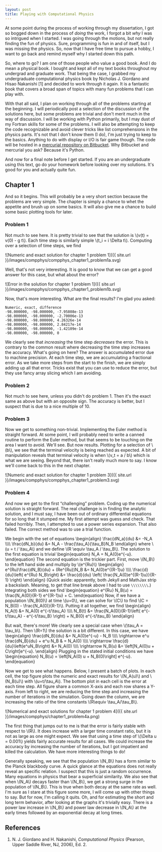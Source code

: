 ```yaml
---
layout: post
title: Playing with Computational Physics
---
```


<script type="text/javascript"
    src="http://cdn.mathjax.org/mathjax/latest/MathJax.js?config=TeX-AMS-MML_HTMLorMML">
</script>

At some point during the process of working through my dissertation, I
got so bogged down in the process of *doing* the work, I forgot a bit
*why* I was so intrigued when I started.  I was going through the
motions, but not really finding the fun of physics.  Sure, programming
is fun in and of itself, but I was missing the physics.  So, now that I
have free time to pursue a hobby, I want to go back and remind myself
why I started down this path.

So, where to go?  I am one of those people who value a good book.  And I
do mean a physical book.  I bought and kept all of my text books
throughout my undergrad and graduate work.  That being the case, I
grabbed my undergraduate computational physics book by Nicholas J.
Giordano and Hisao Nakanishi [1] and decided to work through it again.
It is a fantastic book that covers a broad span of topics with many fun
problems that I can play with.

With that all said, I plan on working through all of the problems
starting at the beginning.  I will periodically post a selection of the
discussion of the solutions here, but some problems are trivial and
don't merit much in the way of discussion.  I will be working with
Python primarily, but I may dust of my Fortran skills for some of the
problems.  I will also be attempting to keep the code recognizable and
avoid clever tricks like list comprehensions in the physics parts.  It's
not that I don't know them (I do), I'm just trying to keep to the
basics.  Anything to do with display or I/O is fair game though.  The
code will be hosted in a [mercurial repository on Bitbucket][repo].  Why
Bitbucket and mercurial you ask?  Because it's Python.

And now for a final note before I get started.  If you are an
undergraduate using this text, go do your homework before looking over
my solutions.  It's good for you and actually quite fun.

Chapter 1
---------

And so it begins.  This will probably be a very short section because
the problems are very simple.  The chapter is simply a chance to whet
the appetite and brush up on some basics.  It will also give me a chance
to build some basic plotting tools for later.

### Problem 1

Not much to see here.  It is pretty trivial to see that the solution is
\\(v(t) = v(0) - g t\\).  Each time step is similarly simple \\(t_i = i
\\Delta t\\).  Computing over a selection of time steps, we find

![Numeric and exact solution for chapter 1 problem 1]({{ site.url }}/images/compphys/compphys_chapter1_problem1a.svg)

Well, that's not very interesting.  It is good to know that we can get a
good answer for this case, but what about the error?  

![Error in the solution for chapter 1 problem 1]({{ site.url }}/images/compphys/compphys_chapter1_problem1b.svg)

Now, that's more interesting.  What are the final results?  I'm glad you
asked:

    Numeric, exact, difference
    -98.000000, -98.000000, -7.95808e-13
    -98.000000, -98.000000, -2.70006e-13
    -98.000000, -98.000000, 4.26326e-14
    -98.000000, -98.000000, 2.84217e-14
    -98.000000, -98.000000, -1.42109e-14
    -98.000000, -98.000000, 0

We clearly see that *increasing* the time step *decreases* the error.
This is contrary to the common result where decreasing the time step
increases the accuracy.  What's going on here?  The answer is
accumulated error due to machine precision.  At each time step, we are
accumulating a fractional error.  As we take more steps from the start
to the finish, we are simply adding up all that error.  Tricks exist
that you can use to reduce the error, but they use fancy array slicing
which I am avoiding.

### Problem 2

Not much to see here, unless you didn't do problem 1.  Then it's the
exact same as above but with an opposite sign.  The accuracy is better,
but I suspect that is due to a nice multiple of 10.

### Problem 3

Now we get to something non-trivial.  Implementing the Euler method is
straight forward.  At some point, I will probably need to write a canned
routine to perform the Euler method, but that seems to be touching on
the area I want to avoid.  We'll see.  But now results.  Plotting for a
selection of \\(b\\), we see that the terminal velocity is being reached
as expected.  A bit of manipulation reveals that terminal velocity is
when \\(v_t = a / b\\) which is what we are seeing.  Beyond that, there
isn't really much more to say.  I know we'll come back to this in the
next chapter.

![Numeric and exact solution for chapter 1 problem 3]({{ site.url }}/images/compphys/compphys_chapter1_problem3.svg)

### Problem 4

And now we get to the first “challenging” problem.  Coding up the
numerical solution is straight forward.  The real challenge is in
finding the analytic solution, and I must say, I have been out of
ordinary differential equations for so long that it stumped me.  My
first attempt was guess and check.  That failed horribly.  Then, I
attempted to use a power series expansion.  That also failed.  The
correct method was to use a trial function.

We begin with the set of equations
\\begin{align}
    \\frac{dN_a}{du} &= -N_A \\\\\\\\
    \\frac{dN_b}{du} &= N_A - \\frac{\\tau_A}{\\tau_B}N_B
\\end{align}
where \\(u = t / \\tau_A\\) and we define \\(R \\equiv \\tau_A /
\\tau_B\\).  The solution to the first equation is trivial
\\begin{equation}
    N_A = N_A(0)e^{-u}.
\\end{equation}
The second equation is the trickier part.  First, move \\(N_B\\) to the
left hand side and multiply by \\(e^{Ru}\\)
\\begin{align}
    e^{Ru}\\frac{dN_B}{du} + (Re^{Ru})N_B &= N_A(0)e^{(R-1)u}
    \\\\\\\\ 
    \\frac{d}{du}\\left( e^{Ru} N_B\\right) &= \\frac{d}{du} 
    \\left( \\frac{N_A(0)e^{(R-1)u}}{R-1} \\right)
\\end{align}
(Quick aside: apparently, both Jekyll and MathJax strip a backslash.
Meaning, to get that line break above I had to use `\\\\\\\\`.)
Integrating both sides we find
\\begin{equation}
    e^{Ru} N_B(u) = \\frac{N_A(0)}{R-1} e^{(R-1)u} + C.
\\end{equation}
Now, if we have a population \\(N_B(0)\\) at time \\(u=0\\), we can
solve for \\(C\\) to find \\(C = N_B(0) - \\frac{N_A(0)}{R-1}\\).
Putting it all together, we find
\\begin{align}
    N_A(t) &= N_A(0) e^{-t/\\tau_A}
    \\\\\\\\
    N_B(t) &= \\frac{N_A(0)}{R-1}\\left(
        e^{-t/\\tau_A} - e^{-t/\\tau_B}
    \\right) + N_B(0) e^{-t/\\tau_B}
\\end{align}

But wait, there's more!  We clearly see a special case when \\(\\tau_A =
\\tau_b\\).  Then \\(R=1\\) the solution is a bit different.  In this
case, we have
\\begin{align}
    \\frac{dN_B}{du} &= N_A(0)e^{-u} - N_B
    \\\\\\\\
    \\rightarrow e^u \\frac{dN_B}{du} + e^u N_B & = N_A(0)
    \\\\\\\\
    \\rightarrow \frac{d}{du}\\left(e^uN_B\\right) &= N_A(0)
    \\\\\\\\
    \\rightarrow N_B(u) &= \\left[N_A(0)u + C\\right]e^{-u}.
\\end{align}
Plugging in the stated initial conditions we have
\\begin{equation}
    N_B(u) = \\left[N_A(0) u + N_B(0)\\right] e^{-u}.
\\end{equation}

Now we get to see what happens.  Below, I present a batch of plots.  In
each cell, the top figure plots the numeric and exact results for
\\(N_A(u)\\) and \\(N_B(u)\\) with \\(u=t/\\tau_A\\).  The bottom plot
in each cell is the error at each time step.  All figure share a common
X-axis and each row shares a Y-axis.  From left to right, we are
reducing the time step and increasing the number of iterations in the
simulation.  Going down the column, we are increasing the ratio of the
time constants \\(R\\equiv \\tau_A/\\tau_B\\).

![Numerical and exact solutions for chapter 1 problem 4]({{ site.url }}/images/compphys/chapter1_problem4a.png)

The first thing that jumps out to me is that the error is fairly stable
with respect to \\(R\\).  It does increase with a larger time constant
ratio, but it is not as large as one might expect.  We see that using a
time step of \\(\\Delta u = 0.001\\) yields fairly accurate results for
all cases.  We could increase the accuracy by increasing the number of
iterations, but I got impatient and killed the calculation.  We have
more interesting things to do!

Generally speaking, we see that the population \\(N_B\\) has a form
similar to the Planck blackbody curve.  A quick glance at the equations
does not really reveal an specific relation.  I suspect that this is
just a random occurrence.  Many equations in physics that bear a
superficial similarity.  We also see that when \\(N_A\\) decays faster
than \\(N_B\\), we get a strong surge in the population of \\(N_B\\).
This is true when both decay at the same rate as well.  I'm sure as I
stare at this figure some more, I will come up with other things to say.
But for now, I'm calling it quits.  Oh, and for estimating the short and
long term behavior, after looking at the graphs it's trivially easy.
There is a power law increase in \\(N_B\\) and power law decrease in
\\(N_A\\) at the early times followed by an exponential decay at long
times.

References
----------

1.  N. J. Giordano and H. Nakanishi, *Computational Physics* (Pearson,
    Upper Saddle River, NJ, 2006), Ed. 2.

[repo]: https://bitbucket.org/kprussing/compphys

